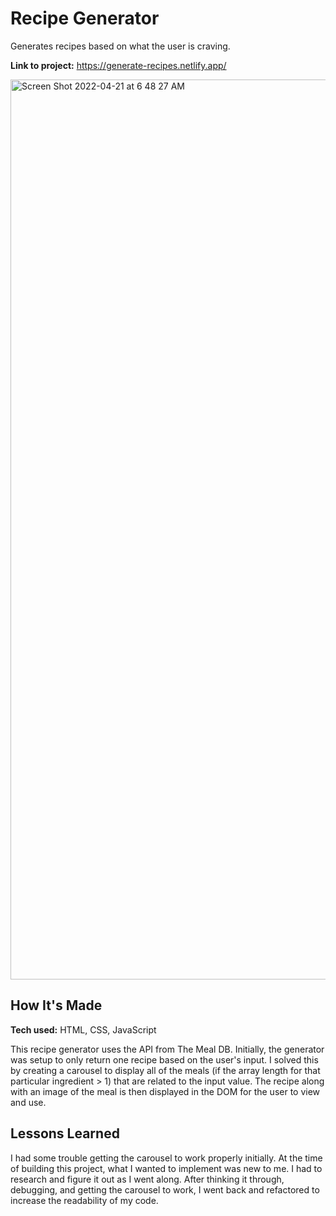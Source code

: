 # Recipe Generator

Generates recipes based on what the user is craving. 

**Link to project:** https://generate-recipes.netlify.app/

<img width="1440" alt="Screen Shot 2022-04-21 at 6 48 27 AM" src="https://user-images.githubusercontent.com/24927444/164442739-7d52a2dc-ad4e-4f0f-86fa-1ad23b49d5c0.png">

## How It's Made

**Tech used:** HTML, CSS, JavaScript

This recipe generator uses the API from The Meal DB. Initially, the generator was setup to only return one recipe based on the user's input. 
I solved this by creating a carousel to display all of the meals (if the array length for that particular ingredient > 1) that are related to the input value.
The recipe along with an image of the meal is then displayed in the DOM for the user to view and use. 

## Lessons Learned

I had some trouble getting the carousel to work properly initially. At the time of building this project, what I wanted to implement was new to me. 
I had to research and figure it out as I went along. After thinking it through, debugging, and getting the carousel to work, I went back and refactored
to increase the readability of my code. 

